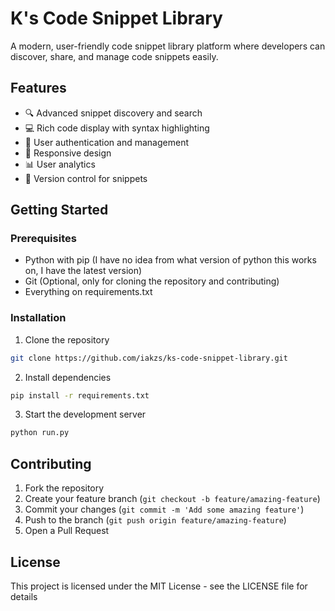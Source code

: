 # K's Code Snippet Library

A modern, user-friendly code snippet library platform where developers can discover, share, and manage code snippets easily.

## Features

- 🔍 Advanced snippet discovery and search
- 💻 Rich code display with syntax highlighting
- 🔐 User authentication and management
- 📱 Responsive design
- 📊 User analytics
- 🔄 Version control for snippets
## Getting Started

### Prerequisites

- Python with pip (I have no idea from what version of python this works on, I have the latest version)
- Git (Optional, only for cloning the repository and contributing)
- Everything on requirements.txt

### Installation

1. Clone the repository
```bash
git clone https://github.com/iakzs/ks-code-snippet-library.git
```

2. Install dependencies
```bash
pip install -r requirements.txt
```

3. Start the development server
```bash
python run.py
```

## Contributing

1. Fork the repository
2. Create your feature branch (`git checkout -b feature/amazing-feature`)
3. Commit your changes (`git commit -m 'Add some amazing feature'`)
4. Push to the branch (`git push origin feature/amazing-feature`)
5. Open a Pull Request

## License

This project is licensed under the MIT License - see the LICENSE file for details
